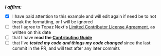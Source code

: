 <!-- remove space and place 'x' mark between square [] brackets or click the checkbox after saving to affirm: -->
**_I affirm:_**
- [x] I have paid attention to this example and will edit again if need be to not break the formatting, or I will be ignored
- [ ] that I agree to Topaz Next's [Limited Contributor License Agreement](https://github.com/DerpyProjectGroup/topaz/blob/info/.github/CONTRIBUTOR_AGREEMENT.md), as written on this date
- [ ] that I have **read the [Contributing Guide](https://github.com/DerpyProjectGroup/topaz/blob/info/CONTRIBUTING.md)**
- [ ] that I've _**tested my code and things my code changed**_ since the last commit in the PR, and will test after any later commits
